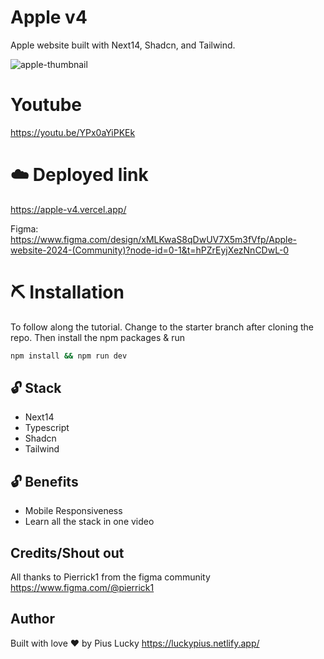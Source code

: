 # Apple v4
Apple website built with Next14, Shadcn, and Tailwind.

![apple-thumbnail](https://github.com/user-attachments/assets/830806c5-a314-45aa-9d67-76265c808490)

# Youtube
https://youtu.be/YPx0aYiPKEk

# ☁️ Deployed link
https://apple-v4.vercel.app/

Figma:  
https://www.figma.com/design/xMLKwaS8qDwUV7X5m3fVfp/Apple-website-2024-(Community)?node-id=0-1&t=hPZrEyjXezNnCDwL-0

# ⛏️ Installation
To follow along the tutorial. Change to the starter branch  after cloning the repo.
Then install the npm packages & run
```bash
npm install && npm run dev
```


## 🔓 Stack
- Next14
- Typescript
- Shadcn
- Tailwind

## 🔓 Benefits
- Mobile Responsiveness
- Learn all the stack in one video


## Credits/Shout out
All thanks to Pierrick1 from the figma community
https://www.figma.com/@pierrick1


## Author
Built with love ❤️ by Pius Lucky https://luckypius.netlify.app/


